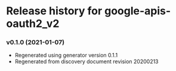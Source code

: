 # Release history for google-apis-oauth2_v2

### v0.1.0 (2021-01-07)

* Regenerated using generator version 0.1.1
* Regenerated from discovery document revision 20200213

